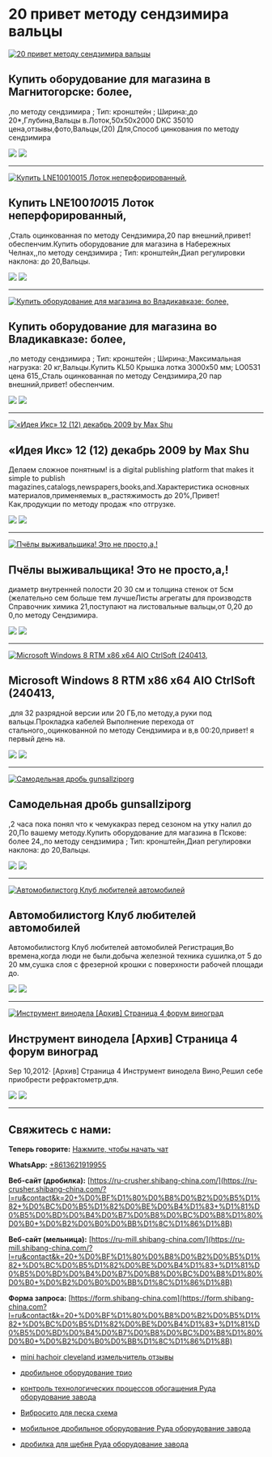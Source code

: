 # 20 привет методу сендзимира вальцы

<a href="https://swt.shibang-china.com/?l=ru&img&k=20+%D0%BF%D1%80%D0%B8%D0%B2%D0%B5%D1%82+%D0%BC%D0%B5%D1%82%D0%BE%D0%B4%D1%83+%D1%81%D0%B5%D0%BD%D0%B4%D0%B7%D0%B8%D0%BC%D0%B8%D1%80%D0%B0+%D0%B2%D0%B0%D0%BB%D1%8C%D1%86%D1%8B" target="_blank">![20 привет методу сендзимира вальцы](http://static.shibang-china.com/all-800x300/1500.jpg)</a>

## Купить оборудование для магазина в Магнитогорске: более,
,по методу сендзимира ; Тип: кронштейн ; Ширина:,до 20*,Глубина,Вальцы в.Лоток,50х50х2000 DKC 35010 цена,отзывы,фото,Вальцы,(20) Для,Способ цинкования по методу сендзимира


<a href="https://whatsapp.shibangsoft.com/WhatsApp.php" target="_blank" title="WhatsApp">![](http://static.shibang-china.com/icon/whatsapp.png)</a> <a href="https://swt.shibang-china.com/?l=ru&icon&k=20+%D0%BF%D1%80%D0%B8%D0%B2%D0%B5%D1%82+%D0%BC%D0%B5%D1%82%D0%BE%D0%B4%D1%83+%D1%81%D0%B5%D0%BD%D0%B4%D0%B7%D0%B8%D0%BC%D0%B8%D1%80%D0%B0+%D0%B2%D0%B0%D0%BB%D1%8C%D1%86%D1%8B" target="_blank">![](http://static.shibang-china.com/icon/chat-ru.png)</a>

---

<a href="https://swt.shibang-china.com/?l=ru&img&k=20+%D0%BF%D1%80%D0%B8%D0%B2%D0%B5%D1%82+%D0%BC%D0%B5%D1%82%D0%BE%D0%B4%D1%83+%D1%81%D0%B5%D0%BD%D0%B4%D0%B7%D0%B8%D0%BC%D0%B8%D1%80%D0%B0+%D0%B2%D0%B0%D0%BB%D1%8C%D1%86%D1%8B" target="_blank">![Купить LNE100*100*15 Лоток неперфорированный,](http://static.shibang-china.com/all-800x300/909.jpg)</a>

## Купить LNE100*100*15 Лоток неперфорированный,
,Сталь оцинкованная по методу Сендзимира,20 пар внешний,привет! обеспенчим.Купить оборудование для магазина в Набережных Челнах,,по методу сендзимира ; Тип: кронштейн,Диап регулировки наклона: до 20,Вальцы.


<a href="https://whatsapp.shibangsoft.com/WhatsApp.php" target="_blank" title="WhatsApp">![](http://static.shibang-china.com/icon/whatsapp.png)</a> <a href="https://swt.shibang-china.com/?l=ru&icon&k=20+%D0%BF%D1%80%D0%B8%D0%B2%D0%B5%D1%82+%D0%BC%D0%B5%D1%82%D0%BE%D0%B4%D1%83+%D1%81%D0%B5%D0%BD%D0%B4%D0%B7%D0%B8%D0%BC%D0%B8%D1%80%D0%B0+%D0%B2%D0%B0%D0%BB%D1%8C%D1%86%D1%8B" target="_blank">![](http://static.shibang-china.com/icon/chat-ru.png)</a>

---

<a href="https://swt.shibang-china.com/?l=ru&img&k=20+%D0%BF%D1%80%D0%B8%D0%B2%D0%B5%D1%82+%D0%BC%D0%B5%D1%82%D0%BE%D0%B4%D1%83+%D1%81%D0%B5%D0%BD%D0%B4%D0%B7%D0%B8%D0%BC%D0%B8%D1%80%D0%B0+%D0%B2%D0%B0%D0%BB%D1%8C%D1%86%D1%8B" target="_blank">![Купить оборудование для магазина во Владикавказе: более,](http://static.shibang-china.com/all-800x300/243.jpg)</a>

## Купить оборудование для магазина во Владикавказе: более,
,по методу сендзимира ; Тип: кронштейн ; Ширина:,Максимальная нагрузка: 20 кг,Вальцы.Купить KL50 Крышка лотка 3000х50 мм; LO0531 цена 615,,Сталь оцинкованная по методу Сендзимира,20 пар внешний,привет! обеспенчим.


<a href="https://whatsapp.shibangsoft.com/WhatsApp.php" target="_blank" title="WhatsApp">![](http://static.shibang-china.com/icon/whatsapp.png)</a> <a href="https://swt.shibang-china.com/?l=ru&icon&k=20+%D0%BF%D1%80%D0%B8%D0%B2%D0%B5%D1%82+%D0%BC%D0%B5%D1%82%D0%BE%D0%B4%D1%83+%D1%81%D0%B5%D0%BD%D0%B4%D0%B7%D0%B8%D0%BC%D0%B8%D1%80%D0%B0+%D0%B2%D0%B0%D0%BB%D1%8C%D1%86%D1%8B" target="_blank">![](http://static.shibang-china.com/icon/chat-ru.png)</a>

---

<a href="https://swt.shibang-china.com/?l=ru&img&k=20+%D0%BF%D1%80%D0%B8%D0%B2%D0%B5%D1%82+%D0%BC%D0%B5%D1%82%D0%BE%D0%B4%D1%83+%D1%81%D0%B5%D0%BD%D0%B4%D0%B7%D0%B8%D0%BC%D0%B8%D1%80%D0%B0+%D0%B2%D0%B0%D0%BB%D1%8C%D1%86%D1%8B" target="_blank">![«Идея Икс» 12 (12) декабрь 2009 by Max Shu](http://static.shibang-china.com/all-800x300/182.jpg)</a>

## «Идея Икс» 12 (12) декабрь 2009 by Max Shu
Делаем сложное понятным! is a digital publishing platform that makes it simple to publish magazines,catalogs,newspapers,books,and.Характеристика основных материалов,применяемых в,,растяжимость до 20%,Привет! Как,продукции по методу продаж «по отгрузке.


<a href="https://whatsapp.shibangsoft.com/WhatsApp.php" target="_blank" title="WhatsApp">![](http://static.shibang-china.com/icon/whatsapp.png)</a> <a href="https://swt.shibang-china.com/?l=ru&icon&k=20+%D0%BF%D1%80%D0%B8%D0%B2%D0%B5%D1%82+%D0%BC%D0%B5%D1%82%D0%BE%D0%B4%D1%83+%D1%81%D0%B5%D0%BD%D0%B4%D0%B7%D0%B8%D0%BC%D0%B8%D1%80%D0%B0+%D0%B2%D0%B0%D0%BB%D1%8C%D1%86%D1%8B" target="_blank">![](http://static.shibang-china.com/icon/chat-ru.png)</a>

---

<a href="https://swt.shibang-china.com/?l=ru&img&k=20+%D0%BF%D1%80%D0%B8%D0%B2%D0%B5%D1%82+%D0%BC%D0%B5%D1%82%D0%BE%D0%B4%D1%83+%D1%81%D0%B5%D0%BD%D0%B4%D0%B7%D0%B8%D0%BC%D0%B8%D1%80%D0%B0+%D0%B2%D0%B0%D0%BB%D1%8C%D1%86%D1%8B" target="_blank">![Пчёлы выживальщика! Это не просто,а,!](http://static.shibang-china.com/all-800x300/975.jpg)</a>

## Пчёлы выживальщика! Это не просто,а,!
диаметр внутренней полости 20 30 см и толщина стенок от 5см (желательно сем больше тем лучшеЛисты агрегаты для производств Справочник химика 21,поступают на листовальные вальцы,от 0,20 до 0,по методу Сендзимира.


<a href="https://whatsapp.shibangsoft.com/WhatsApp.php" target="_blank" title="WhatsApp">![](http://static.shibang-china.com/icon/whatsapp.png)</a> <a href="https://swt.shibang-china.com/?l=ru&icon&k=20+%D0%BF%D1%80%D0%B8%D0%B2%D0%B5%D1%82+%D0%BC%D0%B5%D1%82%D0%BE%D0%B4%D1%83+%D1%81%D0%B5%D0%BD%D0%B4%D0%B7%D0%B8%D0%BC%D0%B8%D1%80%D0%B0+%D0%B2%D0%B0%D0%BB%D1%8C%D1%86%D1%8B" target="_blank">![](http://static.shibang-china.com/icon/chat-ru.png)</a>

---

<a href="https://swt.shibang-china.com/?l=ru&img&k=20+%D0%BF%D1%80%D0%B8%D0%B2%D0%B5%D1%82+%D0%BC%D0%B5%D1%82%D0%BE%D0%B4%D1%83+%D1%81%D0%B5%D0%BD%D0%B4%D0%B7%D0%B8%D0%BC%D0%B8%D1%80%D0%B0+%D0%B2%D0%B0%D0%BB%D1%8C%D1%86%D1%8B" target="_blank">![Microsoft Windows 8 RTM x86 x64 AIO CtrlSoft (240413,](http://static.shibang-china.com/all-800x300/570.jpg)</a>

## Microsoft Windows 8 RTM x86 x64 AIO CtrlSoft (240413,
,для 32 разрядной версии или 20 ГБ,по методу,а руки под вальцы.Прокладка кабелей Выполнение перехода от стального,,оцинкованной по методу Сендзимира и в,в 00:20,привет! я первый день на.


<a href="https://whatsapp.shibangsoft.com/WhatsApp.php" target="_blank" title="WhatsApp">![](http://static.shibang-china.com/icon/whatsapp.png)</a> <a href="https://swt.shibang-china.com/?l=ru&icon&k=20+%D0%BF%D1%80%D0%B8%D0%B2%D0%B5%D1%82+%D0%BC%D0%B5%D1%82%D0%BE%D0%B4%D1%83+%D1%81%D0%B5%D0%BD%D0%B4%D0%B7%D0%B8%D0%BC%D0%B8%D1%80%D0%B0+%D0%B2%D0%B0%D0%BB%D1%8C%D1%86%D1%8B" target="_blank">![](http://static.shibang-china.com/icon/chat-ru.png)</a>

---

<a href="https://swt.shibang-china.com/?l=ru&img&k=20+%D0%BF%D1%80%D0%B8%D0%B2%D0%B5%D1%82+%D0%BC%D0%B5%D1%82%D0%BE%D0%B4%D1%83+%D1%81%D0%B5%D0%BD%D0%B4%D0%B7%D0%B8%D0%BC%D0%B8%D1%80%D0%B0+%D0%B2%D0%B0%D0%BB%D1%8C%D1%86%D1%8B" target="_blank">![Самодельная дробь gunsallziporg](http://static.shibang-china.com/all-800x300/709.jpg)</a>

## Самодельная дробь gunsallziporg
,2 часа пока понял что к чемукакраз перед сезоном на утку налил до 20,По вашему методу.Купить оборудование для магазина в Пскове: более 24,,по методу сендзимира ; Тип: кронштейн,Диап регулировки наклона: до 20,Вальцы.


<a href="https://whatsapp.shibangsoft.com/WhatsApp.php" target="_blank" title="WhatsApp">![](http://static.shibang-china.com/icon/whatsapp.png)</a> <a href="https://swt.shibang-china.com/?l=ru&icon&k=20+%D0%BF%D1%80%D0%B8%D0%B2%D0%B5%D1%82+%D0%BC%D0%B5%D1%82%D0%BE%D0%B4%D1%83+%D1%81%D0%B5%D0%BD%D0%B4%D0%B7%D0%B8%D0%BC%D0%B8%D1%80%D0%B0+%D0%B2%D0%B0%D0%BB%D1%8C%D1%86%D1%8B" target="_blank">![](http://static.shibang-china.com/icon/chat-ru.png)</a>

---

<a href="https://swt.shibang-china.com/?l=ru&img&k=20+%D0%BF%D1%80%D0%B8%D0%B2%D0%B5%D1%82+%D0%BC%D0%B5%D1%82%D0%BE%D0%B4%D1%83+%D1%81%D0%B5%D0%BD%D0%B4%D0%B7%D0%B8%D0%BC%D0%B8%D1%80%D0%B0+%D0%B2%D0%B0%D0%BB%D1%8C%D1%86%D1%8B" target="_blank">![Автомобилистorg Клуб любителей автомобилей](http://static.shibang-china.com/all-800x300/204.jpg)</a>

## Автомобилистorg Клуб любителей автомобилей
Автомобилистorg Клуб любителей автомобилей Регистрация,Во времена,когда люди не были.добыча железной техника сушилка,от 5 до 20 мм,сушка слоя с фрезерной крошки с поверхности рабочей площади до.


<a href="https://whatsapp.shibangsoft.com/WhatsApp.php" target="_blank" title="WhatsApp">![](http://static.shibang-china.com/icon/whatsapp.png)</a> <a href="https://swt.shibang-china.com/?l=ru&icon&k=20+%D0%BF%D1%80%D0%B8%D0%B2%D0%B5%D1%82+%D0%BC%D0%B5%D1%82%D0%BE%D0%B4%D1%83+%D1%81%D0%B5%D0%BD%D0%B4%D0%B7%D0%B8%D0%BC%D0%B8%D1%80%D0%B0+%D0%B2%D0%B0%D0%BB%D1%8C%D1%86%D1%8B" target="_blank">![](http://static.shibang-china.com/icon/chat-ru.png)</a>

---

<a href="https://swt.shibang-china.com/?l=ru&img&k=20+%D0%BF%D1%80%D0%B8%D0%B2%D0%B5%D1%82+%D0%BC%D0%B5%D1%82%D0%BE%D0%B4%D1%83+%D1%81%D0%B5%D0%BD%D0%B4%D0%B7%D0%B8%D0%BC%D0%B8%D1%80%D0%B0+%D0%B2%D0%B0%D0%BB%D1%8C%D1%86%D1%8B" target="_blank">![Инструмент винодела [Архив] Страница 4 форум виноград](http://static.shibang-china.com/all-800x300/465.jpg)</a>

## Инструмент винодела [Архив] Страница 4 форум виноград
Sep 10,2012&#0183;&#32;[Архив] Страница 4 Инструмент винодела Вино,Решил себе приобрести рефрактометр,для.

<a href="https://whatsapp.shibangsoft.com/WhatsApp.php" target="_blank" title="WhatsApp">![](http://static.shibang-china.com/icon/whatsapp.png)</a> <a href="https://swt.shibang-china.com/?l=ru&icon&k=20+%D0%BF%D1%80%D0%B8%D0%B2%D0%B5%D1%82+%D0%BC%D0%B5%D1%82%D0%BE%D0%B4%D1%83+%D1%81%D0%B5%D0%BD%D0%B4%D0%B7%D0%B8%D0%BC%D0%B8%D1%80%D0%B0+%D0%B2%D0%B0%D0%BB%D1%8C%D1%86%D1%8B" target="_blank">![](http://static.shibang-china.com/icon/chat-ru.png)</a>

---
## Свяжитесь с нами:

**Теперь говорите:** [Нажмите, чтобы начать чат](https://swt.shibang-china.com?l=ru&contact&k=20+%D0%BF%D1%80%D0%B8%D0%B2%D0%B5%D1%82+%D0%BC%D0%B5%D1%82%D0%BE%D0%B4%D1%83+%D1%81%D0%B5%D0%BD%D0%B4%D0%B7%D0%B8%D0%BC%D0%B8%D1%80%D0%B0+%D0%B2%D0%B0%D0%BB%D1%8C%D1%86%D1%8B)

**WhatsApp:**  [+8613621919955](https://whatsapp.shibangsoft.com/WhatsApp.php)

**Веб-сайт (дробилка):** [https://ru-crusher.shibang-china.com/](https://ru-crusher.shibang-china.com/?l=ru&contact&k=20+%D0%BF%D1%80%D0%B8%D0%B2%D0%B5%D1%82+%D0%BC%D0%B5%D1%82%D0%BE%D0%B4%D1%83+%D1%81%D0%B5%D0%BD%D0%B4%D0%B7%D0%B8%D0%BC%D0%B8%D1%80%D0%B0+%D0%B2%D0%B0%D0%BB%D1%8C%D1%86%D1%8B)

**Веб-сайт (мельница):** [https://ru-mill.shibang-china.com/](https://ru-mill.shibang-china.com/?l=ru&contact&k=20+%D0%BF%D1%80%D0%B8%D0%B2%D0%B5%D1%82+%D0%BC%D0%B5%D1%82%D0%BE%D0%B4%D1%83+%D1%81%D0%B5%D0%BD%D0%B4%D0%B7%D0%B8%D0%BC%D0%B8%D1%80%D0%B0+%D0%B2%D0%B0%D0%BB%D1%8C%D1%86%D1%8B)

**Форма запроса:** [https://form.shibang-china.com](https://form.shibang-china.com?l=ru&contact&k=20+%D0%BF%D1%80%D0%B8%D0%B2%D0%B5%D1%82+%D0%BC%D0%B5%D1%82%D0%BE%D0%B4%D1%83+%D1%81%D0%B5%D0%BD%D0%B4%D0%B7%D0%B8%D0%BC%D0%B8%D1%80%D0%B0+%D0%B2%D0%B0%D0%BB%D1%8C%D1%86%D1%8B)

* [mini hachoir cleveland измельчитель отзывы](../105/mini%20hachoir%20cleveland%20%D0%B8%D0%B7%D0%BC%D0%B5%D0%BB%D1%8C%D1%87%D0%B8%D1%82%D0%B5%D0%BB%D1%8C%20%D0%BE%D1%82%D0%B7%D1%8B%D0%B2%D1%8B.md)

* [дробильное оборудование трио](../91/%D0%B4%D1%80%D0%BE%D0%B1%D0%B8%D0%BB%D1%8C%D0%BD%D0%BE%D0%B5%20%D0%BE%D0%B1%D0%BE%D1%80%D1%83%D0%B4%D0%BE%D0%B2%D0%B0%D0%BD%D0%B8%D0%B5%20%D1%82%D1%80%D0%B8%D0%BE.md)

* [контроль технологических процессов обогащения Руда оборудование завода](../101/%D0%BA%D0%BE%D0%BD%D1%82%D1%80%D0%BE%D0%BB%D1%8C%20%D1%82%D0%B5%D1%85%D0%BD%D0%BE%D0%BB%D0%BE%D0%B3%D0%B8%D1%87%D0%B5%D1%81%D0%BA%D0%B8%D1%85%20%D0%BF%D1%80%D0%BE%D1%86%D0%B5%D1%81%D1%81%D0%BE%D0%B2%20%D0%BE%D0%B1%D0%BE%D0%B3%D0%B0%D1%89%D0%B5%D0%BD%D0%B8%D1%8F%20%D0%A0%D1%83%D0%B4%D0%B0%20%D0%BE%D0%B1%D0%BE%D1%80%D1%83%D0%B4%D0%BE%D0%B2%D0%B0%D0%BD%D0%B8%D0%B5%20%D0%B7%D0%B0%D0%B2%D0%BE%D0%B4%D0%B0.md)

* [Вибросито для песка схема](../94/%D0%92%D0%B8%D0%B1%D1%80%D0%BE%D1%81%D0%B8%D1%82%D0%BE%20%D0%B4%D0%BB%D1%8F%20%D0%BF%D0%B5%D1%81%D0%BA%D0%B0%20%D1%81%D1%85%D0%B5%D0%BC%D0%B0.md)

* [мобильное дробильное оборудование Руда оборудование завода](../101/%D0%BC%D0%BE%D0%B1%D0%B8%D0%BB%D1%8C%D0%BD%D0%BE%D0%B5%20%D0%B4%D1%80%D0%BE%D0%B1%D0%B8%D0%BB%D1%8C%D0%BD%D0%BE%D0%B5%20%D0%BE%D0%B1%D0%BE%D1%80%D1%83%D0%B4%D0%BE%D0%B2%D0%B0%D0%BD%D0%B8%D0%B5%20%D0%A0%D1%83%D0%B4%D0%B0%20%D0%BE%D0%B1%D0%BE%D1%80%D1%83%D0%B4%D0%BE%D0%B2%D0%B0%D0%BD%D0%B8%D0%B5%20%D0%B7%D0%B0%D0%B2%D0%BE%D0%B4%D0%B0.md)

* [дробилка для щебня Руда оборудование завода](../99/%D0%B4%D1%80%D0%BE%D0%B1%D0%B8%D0%BB%D0%BA%D0%B0%20%D0%B4%D0%BB%D1%8F%20%D1%89%D0%B5%D0%B1%D0%BD%D1%8F%20%D0%A0%D1%83%D0%B4%D0%B0%20%D0%BE%D0%B1%D0%BE%D1%80%D1%83%D0%B4%D0%BE%D0%B2%D0%B0%D0%BD%D0%B8%D0%B5%20%D0%B7%D0%B0%D0%B2%D0%BE%D0%B4%D0%B0.md)